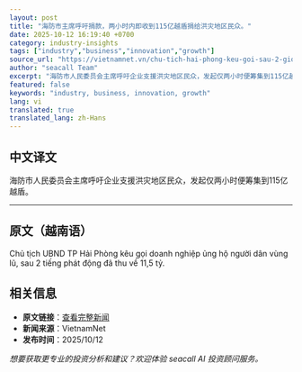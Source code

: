 ```yaml
---
layout: post
title: "海防市主席呼吁捐款，两小时内即收到115亿越盾捐给洪灾地区民众。"
date: 2025-10-12 16:19:40 +0700
category: industry-insights
tags: ["industry","business","innovation","growth"]
source_url: "https://vietnamnet.vn/chu-tich-hai-phong-keu-goi-sau-2-gio-co-ngay-11-5-ty-gui-nguoi-dan-vung-lu-2451629.html"
author: "seacall Team"
excerpt: "海防市人民委员会主席呼吁企业支援洪灾地区民众，发起仅两小时便筹集到115亿越盾。..."
featured: false
keywords: "industry, business, innovation, growth"
lang: vi
translated: true
translated_lang: zh-Hans
---
```


## 中文译文

海防市人民委员会主席呼吁企业支援洪灾地区民众，发起仅两小时便筹集到115亿越盾。

---

## 原文（越南语）

Chủ tịch UBND TP Hải Phòng kêu gọi doanh nghiệp ủng hộ người dân vùng lũ, sau 2 tiếng phát động đã thu về 11,5 tỷ.

## 相关信息

- **原文链接**：[查看完整新闻](https://vietnamnet.vn/chu-tich-hai-phong-keu-goi-sau-2-gio-co-ngay-11-5-ty-gui-nguoi-dan-vung-lu-2451629.html)
- **新闻来源**：VietnamNet
- **发布时间**：2025/10/12

*想要获取更专业的投资分析和建议？欢迎体验 seacall AI 投资顾问服务。*